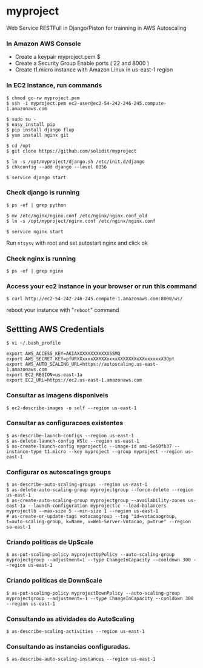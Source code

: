 myproject
=========

Web Service RESTFull in Django/Piston for trainning in AWS Autoscaling

### In Amazon AWS Console

- Create a keypair myproject.pem
    $ 
- Create a Security Group 
    Enable ports ( 22 and 8000 )
- Create t1.micro instance with Amazon Linux in us-east-1 region

### In EC2 Instance, run commands

    $ chmod go-rw myproject.pem
    $ ssh -i myproject.pem ec2-user@ec2-54-242-246-245.compute-1.amazonaws.com

    $ sudo su -
    $ easy_install pip
    $ pip install django flup
    $ yum install nginx git

    $ cd /opt
    $ git clone https://github.com/solidit/myproject

    $ ln -s /opt/myproject/django.sh /etc/init.d/django
    $ chkconfig --add django --level 0356

    $ service django start

### Check django is running

    $ ps -ef | grep python

    $ mv /etc/nginx/nginx.conf /etc/nginx/nginx.conf_old
    $ ln -s /opt/myproject/nginx.conf /etc/nginx/nginx.conf

    $ service nginx start

Run `ntsysv` with root and set autostart nginx and click ok

### Check nginx is running

    $ ps -ef | grep nginx

### Access your ec2 instance in your browser or run this command

    $ curl http://ec2-54-242-246-245.compute-1.amazonaws.com:8000/ws/

reboot your instance with "`reboot`" command

Settting AWS Credentials
------------------------

    $ vi ~/.bash_profile

    export AWS_ACCESS_KEY=AKIAXXXXXXXXXXXX5SMQ
    export AWS_SECRET_KEY=pfURXXxxxxXXXXXxxxxXXXXXXXxXXxxxxxxX3Opt
    export AWS_AUTO_SCALING_URL=https://autoscaling.us-east-1.amazonaws.com
    export EC2_REGION=us-east-1a    
    export EC2_URL=https://ec2.us-east-1.amazonaws.com
    
### Consultar as imagens disponiveis

    $ ec2-describe-images -o self --region us-east-1

### Consultar as configuracoes existentes

    $ as-describe-launch-configs --region us-east-1
    $ as-delete-launch-config WSlc --region us-east-1
    $ as-create-launch-config myprojectlc --image-id ami-5e60fb37 --instance-type t1.micro --key myproject --group myproject --region us-east-1

### Configurar os autoscalings groups

    $ as-describe-auto-scaling-groups --region us-east-1
    $ as-delete-auto-scaling-group myprojectgroup --force-delete --region us-east-1
    $ as-create-auto-scaling-group myprojectgroup --availability-zones us-east-1a --launch-configuration myprojectlc --load-balancers myprojectlb --max-size 5 --min-size 1 --region us-east-1
    # as-create-or-update-tags votacaogroup --tag "id=votacaogroup, t=auto-scaling-group, k=Name, v=Web-Server-Votacao, p=true" --region sa-east-1

### Criando politicas de UpScale

    $ as-put-scaling-policy myprojectUpPolicy --auto-scaling-group myprojectgroup --adjustment=1 --type ChangeInCapacity --cooldown 300 --region us-east-1

### Criando politicas de DownScale

    $ as-put-scaling-policy myprojectDownPolicy --auto-scaling-group myprojectgroup --adjustment=-1 --type ChangeInCapacity --cooldown 300 --region us-east-1

### Consultando as atividades do AutoScaling

    $ as-describe-scaling-activities --region us-east-1

### Consultando as instancias configuradas.

    $ as-describe-auto-scaling-instances --region us-east-1
